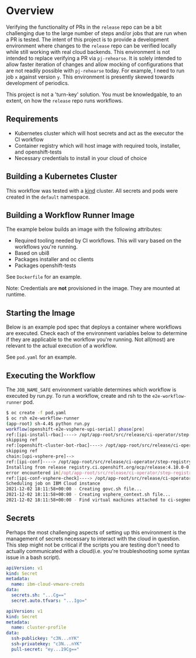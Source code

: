 # Overview

Verifying the functionality of PRs in the `release` repo can be a bit challenging due to the large number of steps and/or jobs that are run when a PR is tested. The intent of this project is to provide a development environment where changes to the `release` repo can be verified locally while still working with real cloud backends.  This environment is not intended to replace verifying a PR via `pj-rehearse`.  It is solely intended to allow faster iteration of changes and
allow mocking of configurations that are not readily possible with `pj-rehearse` today.  For example, I need to run job `x` against version `y`.  This environment is presently skewed towards development of periodics.

This project is not a 'turn-key' solution. You must be knowledgable, to an extent, on how the `release` repo runs workflows. 

## Requirements

- Kubernetes cluster which will host secrets and act as the executor the CI workflow
- Container registry which will host image with required tools, installer, and openshift-tests
- Necessary credentials to install in your cloud of choice



## Building a Kubernetes Cluster

This workflow was tested with a [kind](https://kind.sigs.k8s.io/) cluster.  All secrets and pods were created in the `default` namespace.

## Building a Workflow Runner Image

The example below builds an image with the following attributes:
- Required tooling needed by CI workflows. This will vary based on the workflows you're running.
- Based on ubi8
- Packages installer and oc clients
- Packages openshift-tests

See `Dockerfile` for an example.

Note: Credentials are __not__ provisioned in the image. They are mounted at runtime.  

## Starting the Image

Below is an example pod spec that deploys a container where workflows are executed. Check each of the environment variables below to determine if they are applicable to the workflow you're running. Not all(most) are relevant to the actual execution of a workflow.


See `pod.yaml` for an example.

## Executing the Workflow

The `JOB_NAME_SAFE` environment variable determines which workflow is executed by run.py.  To run a workflow, create and rsh to the `e2e-workflow-runner` pod.

~~~ bash
$ oc create -f pod.yaml
$ oc rsh e2e-workflow-runner
(app-root) sh-4.4$ python run.py
workflow[openshift-e2e-vsphere-upi-serial] phase[pre]
ref:[ipi-install-rbac]----> /opt/app-root/src/release/ci-operator/step-registry/ipi/install/rbac/ipi-install-rbac-commands.sh
skipping ref
ref:[openshift-cluster-bot-rbac]----> /opt/app-root/src/release/ci-operator/step-registry/openshift/cluster-bot/rbac/openshift-cluster-bot-rbac-commands.sh
skipping ref
chain:[upi-vsphere-pre]-->
ref:[ipi-conf]----> /opt/app-root/src/release/ci-operator/step-registry/ipi/conf/ipi-conf-commands.sh
Installing from release registry.ci.openshift.org/ocp/release:4.10.0-0.nightly-2021-12-01-210213
error encountered in[/opt/app-root/src/release/ci-operator/step-registry/ipi/conf/ipi-conf-ref.yaml]
ref:[ipi-conf-vsphere-check]----> /opt/app-root/src/release/ci-operator/step-registry/ipi/conf/vsphere/check/ipi-conf-vsphere-check-commands.sh
Scheduling job on IBM Cloud instance
2021-12-02 18:11:58+00:00 - Creating govc.sh file...
2021-12-02 18:11:58+00:00 - Creating vsphere_context.sh file...
2021-12-02 18:11:58+00:00 - Find virtual machines attached to ci-segment-98 and destroy
~~~

## Secrets

Perhaps the most challenging aspects of setting up this environment is the management of secrets necessary to interact with the cloud in question.  This step might not be critical if the scripts you are testing don't need to actually communicated with a cloud(i.e. you're troubleshooting some syntax issue in a bash script).  

~~~ yaml
apiVersion: v1
kind: Secret
metadata:
  name: ibm-cloud-vmware-creds
data:
  secrets.sh: "...Cg=="
  secret.auto.tfvars: "...Igo="

~~~

~~~ yaml
apiVersion: v1
kind: Secret
metadata:
  name: cluster-profile
data:
  ssh-publickey: "c3N...nYK"
  ssh-privatekey: "c3N...nYK"
  pull-secret: "ey...19Cg=="
~~~


